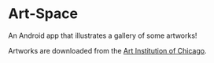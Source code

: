 # Art-Space
An Android app that illustrates a gallery of some artworks!

Artworks are downloaded from the [Art Institution of Chicago](https://www.artic.edu/collection?is_public_domain=1).
